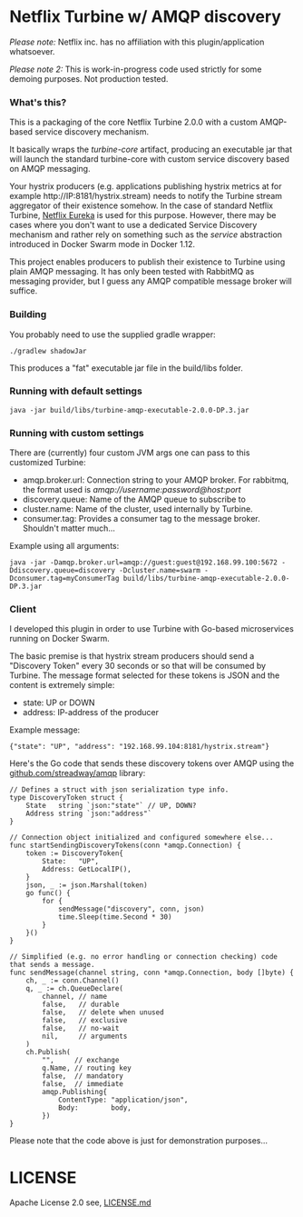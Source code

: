 # Netflix Turbine w/ AMQP discovery
_Please note:_ Netflix inc. has no affiliation with this plugin/application whatsoever.

_Please note 2:_ This is work-in-progress code used strictly for some demoing purposes. Not production tested.

### What's this?
This is a packaging of the core Netflix Turbine 2.0.0 with a custom AMQP-based service discovery mechanism.

It basically wraps the _turbine-core_ artifact, producing an executable jar that will launch the standard turbine-core with custom service discovery based on AMQP messaging.

Your hystrix producers (e.g. applications publishing hystrix metrics at for example http://IP:8181/hystrix.stream) needs to notify the Turbine stream aggregator of their existence somehow. In the case of standard Netflix Turbine, [Netflix Eureka](https://github.com/Netflix/eureka) is used for this purpose. However, there may be cases where you don't want to use a dedicated Service Discovery mechanism and rather rely on something such as the _service_ abstraction introduced in Docker Swarm mode in Docker 1.12.

This project enables producers to publish their existence to Turbine using plain AMQP messaging. It has only been tested with RabbitMQ as messaging provider, but I guess any AMQP compatible message broker will suffice.

### Building
You probably need to use the supplied gradle wrapper:

    ./gradlew shadowJar

This produces a "fat" executable jar file in the build/libs folder.
   
### Running with default settings

    java -jar build/libs/turbine-amqp-executable-2.0.0-DP.3.jar
    
### Running with custom settings

There are (currently) four custom JVM args one can pass to this customized Turbine:

- amqp.broker.url: Connection string to your AMQP broker. For rabbitmq, the format used is _amqp://username:password@host:port_
- discovery.queue: Name of the AMQP queue to subscribe to
- cluster.name: Name of the cluster, used internally by Turbine.
- consumer.tag: Provides a consumer tag to the message broker. Shouldn't matter much...

Example using all arguments:

    java -jar -Damqp.broker.url=amqp://guest:guest@192.168.99.100:5672 -Ddiscovery.queue=discovery -Dcluster.name=swarm -Dconsumer.tag=myConsumerTag build/libs/turbine-amqp-executable-2.0.0-DP.3.jar
    
### Client
I developed this plugin in order to use Turbine with Go-based microservices running on Docker Swarm. 

The basic premise is that hystrix stream producers should send a "Discovery Token" every 30 seconds or so that will be consumed by Turbine. The message format selected for these tokens is JSON and the content is extremely simple:

- state: UP or DOWN
- address: IP-address of the producer

Example message: 
    
    {"state": "UP", "address": "192.168.99.104:8181/hystrix.stream"}

Here's the Go code that sends these discovery tokens over AMQP using the [github.com/streadway/amqp](https://github.com/streadway/amqp) library:

    // Defines a struct with json serialization type info.
    type DiscoveryToken struct {
    	State   string `json:"state"` // UP, DOWN?
    	Address string `json:"address"`
    } 

    // Connection object initialized and configured somewhere else...
    func startSendingDiscoveryTokens(conn *amqp.Connection) {
    	token := DiscoveryToken{
    		State:   "UP",
    		Address: GetLocalIP(),
    	}
    	json, _ := json.Marshal(token)
    	go func() {
    		for {
    			sendMessage("discovery", conn, json)
    			time.Sleep(time.Second * 30)
    		}
    	}()
    }
    
    // Simplified (e.g. no error handling or connection checking) code that sends a message.
    func sendMessage(channel string, conn *amqp.Connection, body []byte) {
    	ch, _ := conn.Channel()
    	q, _ := ch.QueueDeclare(
    		channel, // name
    		false,   // durable
    		false,   // delete when unused
    		false,   // exclusive
    		false,   // no-wait
    		nil,     // arguments
    	)
    	ch.Publish(
    		"",     // exchange
    		q.Name, // routing key
    		false,  // mandatory
    		false,  // immediate
    		amqp.Publishing{
    			ContentType: "application/json",
    			Body:        body,
    		})
    }
    
Please note that the code above is just for demonstration purposes...

# LICENSE
Apache License 2.0 see, [LICENSE.md](LICENSE.md)